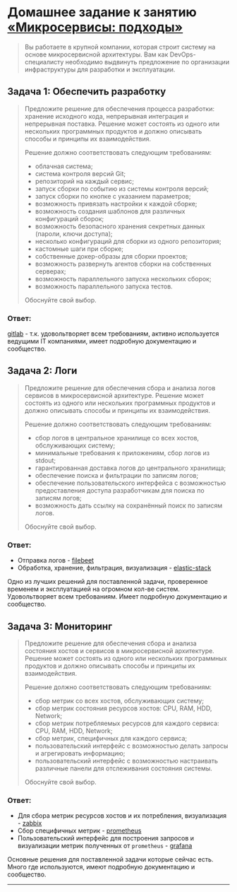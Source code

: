 # Домашнее задание к занятию [«Микросервисы: подходы»](https://github.com/netology-code/micros-homeworks/blob/main/11-microservices-03-approaches.md)

>Вы работаете в крупной компании, которая строит систему на основе микросервисной архитектуры.
>Вам как DevOps-специалисту необходимо выдвинуть предложение по организации инфраструктуры для разработки и эксплуатации.


## Задача 1: Обеспечить разработку

>Предложите решение для обеспечения процесса разработки: хранение исходного кода, непрерывная интеграция и непрерывная поставка. 
>Решение может состоять из одного или нескольких программных продуктов и должно описывать способы и принципы их взаимодействия.
>
>Решение должно соответствовать следующим требованиям:
>- облачная система;
>- система контроля версий Git;
>- репозиторий на каждый сервис;
>- запуск сборки по событию из системы контроля версий;
>- запуск сборки по кнопке с указанием параметров;
>- возможность привязать настройки к каждой сборке;
>- возможность создания шаблонов для различных конфигураций сборок;
>- возможность безопасного хранения секретных данных (пароли, ключи доступа);
>- несколько конфигураций для сборки из одного репозитория;
>- кастомные шаги при сборке;
>- собственные докер-образы для сборки проектов;
>- возможность развернуть агентов сборки на собственных серверах;
>- возможность параллельного запуска нескольких сборок;
>- возможность параллельного запуска тестов.
>
>Обоснуйте свой выбор.

### Ответ:
[gitlab](https://about.gitlab.com) - т.к. удовольтворяет всем требованиям, активно используется ведущими IT компаниями, имеет подробную документацию и сообщество.

## Задача 2: Логи

>Предложите решение для обеспечения сбора и анализа логов сервисов в микросервисной архитектуре.
>Решение может состоять из одного или нескольких программных продуктов и должно описывать способы и принципы их взаимодействия.
>
>Решение должно соответствовать следующим требованиям:
>- сбор логов в центральное хранилище со всех хостов, обслуживающих систему;
>- минимальные требования к приложениям, сбор логов из stdout;
>- гарантированная доставка логов до центрального хранилища;
>- обеспечение поиска и фильтрации по записям логов;
>- обеспечение пользовательского интерфейса с возможностью предоставления доступа разработчикам для поиска по записям логов;
>- возможность дать ссылку на сохранённый поиск по записям логов.
>
>Обоснуйте свой выбор.

### Ответ:
- Отправка логов - [filebeet](https://www.elastic.co/beats/filebeat)
- Обработка, хранение, фильтрация, визуализация - [elastic-stack](https://www.elastic.co/elastic-stack)

Одно из лучших решений для поставленной задачи, проверенное временем и эксплуатацией на огромном кол-ве систем. Удовольтворяет всем требованиям. Имеет подробную документацию и сообщество.

## Задача 3: Мониторинг

>Предложите решение для обеспечения сбора и анализа состояния хостов и сервисов в микросервисной архитектуре.
>Решение может состоять из одного или нескольких программных продуктов и должно описывать способы и принципы их взаимодействия.
>
>Решение должно соответствовать следующим требованиям:
>- сбор метрик со всех хостов, обслуживающих систему;
>- сбор метрик состояния ресурсов хостов: CPU, RAM, HDD, Network;
>- сбор метрик потребляемых ресурсов для каждого сервиса: CPU, RAM, HDD, Network;
>- сбор метрик, специфичных для каждого сервиса;
>- пользовательский интерфейс с возможностью делать запросы и агрегировать информацию;
>- пользовательский интерфейс с возможностью настраивать различные панели для отслеживания состояния системы.
>
>Обоснуйте свой выбор.

### Ответ:
- Для сбора метрик ресурсов хостов и их потребления, визуализация - [zabbix](https://www.zabbix.com)
- Сбор специфичных метрик - [prometheus](https://prometheus.io)
- Пользовательский интерфейс для построения запросов и визуализации метрик полученных от `prometheus` - [grafana](https://grafana.com)

Основные решения для поставленной задачи которые сейчас есть. Много где используются, имеют подробную документацию и сообщество.

---